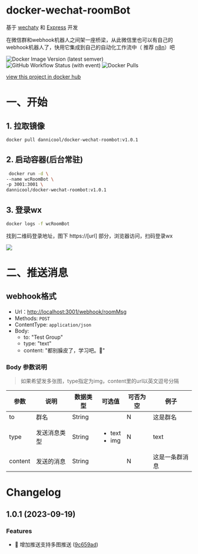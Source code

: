 # docker-wechat-roomBot

基于 [wechaty](https://github.com/wechaty/wechaty#readme) 和 [Express](https://github.com/expressjs/express) 开发

在微信群和webhook机器人之间架一座桥梁，从此微信里也可以有自己的webhook机器人了，快用它集成到自己的自动化工作流中（ 推荐 [n8n](https://github.com/n8n-io/n8n)）吧

![Docker Image Version (latest semver)](https://img.shields.io/docker/v/dannicool/docker-wechat-roombot) ![GitHub Workflow Status (with event)](https://img.shields.io/github/actions/workflow/status/danni-cool/docker-wechat-roomBot/docker-build.yml)  ![Docker Pulls](https://img.shields.io/docker/pulls/dannicool/docker-wechat-roombot)

[view this project in docker hub](https://hub.docker.com/repository/docker/dannicool/docker-wechat-roombot/general)

# 一、开始

## 1. 拉取镜像

```bash
docker pull dannicool/docker-wechat-roombot:v1.0.1
```

## 2. 启动容器(后台常驻)

```bash
 docker run -d \
--name wcRoomBot \
-p 3001:3001 \
dannicool/docker-wechat-roombot:v1.0.1
```

## 3. 登录wx

```bash
docker logs -f wcRoomBot
```

找到二维码登录地址，图下 https://[url] 部分，浏览器访问，扫码登录wx

![](https://cdn.jsdelivr.net/gh/danni-cool/blog.danni.cool/cdn/image/docker-login-wechat.png)

# 二、推送消息

## webhook格式

- Url：<http://localhost:3001/webhook/roomMsg>
- Methods: `POST`
- ContentType: `application/json`
- Body:
  - to:  "Test Group"
  - type: "text"
  - content: "都别臊皮了，学习吧。🤡"

### Body 参数说明

> 如果希望发多张图，type指定为img，content里的url以英文逗号分隔

| 参数 |  说明 | 数据类型 | 可选值 | 可否为空 | 例子 |
|--|--|--|--|--|--|
| to | 群名 | String |  |  N | 这是群名 |
| type | 发送消息类型 | String | <ul><li>text</li><li>img</li></ul>| N | text |
| content | 发送的消息 | String | | N | 这是一条群消息 |

# Changelog

## 1.0.1 (2023-09-19)

### Features

- 🎸 增加推送支持多图推送 ([9c659ad](https://github.com/danni-cool/docker-wechat-roomBot/commit/9c659ad15e1365194df1a02560ef4307ed2ecae5))
